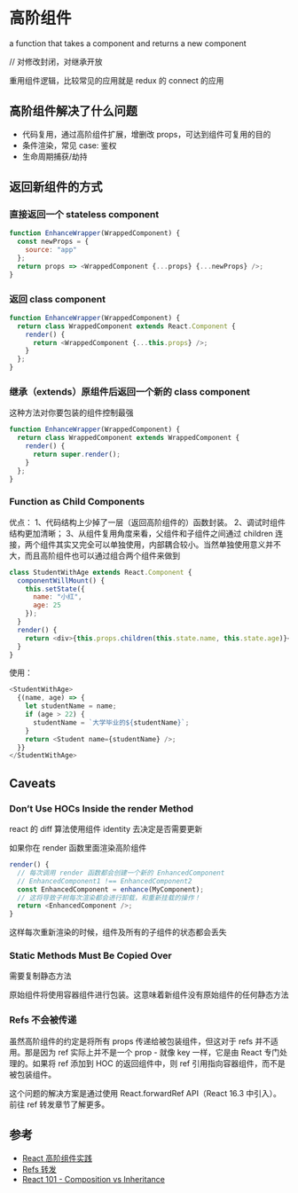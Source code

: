 # 高阶组件

a function that takes a component and returns a new component

// 对修改封闭，对继承开放

重用组件逻辑，比较常见的应用就是 redux 的 connect 的应用

## 高阶组件解决了什么问题

- 代码复用，通过高阶组件扩展，增删改 props，可达到组件可复用的目的
- 条件渲染，常见 case: 鉴权
- 生命周期捕获/劫持

## 返回新组件的方式

### 直接返回一个 stateless component

```js
function EnhanceWrapper(WrappedComponent) {
  const newProps = {
    source: "app"
  };
  return props => <WrappedComponent {...props} {...newProps} />;
}
```

### 返回 class component

```js
function EnhanceWrapper(WrappedComponent) {
  return class WrappedComponent extends React.Component {
    render() {
      return <WrappedComponent {...this.props} />;
    }
  };
}
```

### 继承（extends）原组件后返回一个新的 class component

这种方法对你要包装的组件控制最强

```js
function EnhanceWrapper(WrappedComponent) {
  return class WrappedComponent extends WrappedComponent {
    render() {
      return super.render();
    }
  };
}
```

### Function as Child Components

优点：
1、代码结构上少掉了一层（返回高阶组件的）函数封装。
2、调试时组件结构更加清晰；
3、从组件复用角度来看，父组件和子组件之间通过 children 连接，两个组件其实又完全可以单独使用，内部耦合较小。当然单独使用意义并不大，而且高阶组件也可以通过组合两个组件来做到

```js
class StudentWithAge extends React.Component {
  componentWillMount() {
    this.setState({
      name: "小红",
      age: 25
    });
  }
  render() {
    return <div>{this.props.children(this.state.name, this.state.age)}</div>;
  }
}
```

使用：

```js
<StudentWithAge>
  {(name, age) => {
    let studentName = name;
    if (age > 22) {
      studentName = `大学毕业的${studentName}`;
    }
    return <Student name={studentName} />;
  }}
</StudentWithAge>
```

## Caveats

### Don’t Use HOCs Inside the render Method

react 的 diff 算法使用组件 identity 去决定是否需要更新

如果你在 render 函数里面渲染高阶组件

```js
render() {
  // 每次调用 render 函数都会创建一个新的 EnhancedComponent
  // EnhancedComponent1 !== EnhancedComponent2
  const EnhancedComponent = enhance(MyComponent);
  // 这将导致子树每次渲染都会进行卸载，和重新挂载的操作！
  return <EnhancedComponent />;
}
```

这样每次重新渲染的时候，组件及所有的子组件的状态都会丢失

### Static Methods Must Be Copied Over

需要复制静态方法

原始组件将使用容器组件进行包装。这意味着新组件没有原始组件的任何静态方法

### Refs 不会被传递

虽然高阶组件的约定是将所有 props 传递给被包装组件，但这对于 refs 并不适用。那是因为 ref 实际上并不是一个 prop - 就像 key 一样，它是由 React 专门处理的。如果将 ref 添加到 HOC 的返回组件中，则 ref 引用指向容器组件，而不是被包装组件。

这个问题的解决方案是通过使用 React.forwardRef API（React 16.3 中引入）。前往 ref 转发章节了解更多。

## 参考

- [React 高阶组件实践](https://juejin.im/post/59b36b416fb9a00a636a207e#heading-0)
- [Refs 转发](https://zh-hans.reactjs.org/docs/forwarding-refs.html)
- [React 101 - Composition vs Inheritance](http://blog.brew.com.hk/react-101-composition-vs-inheritance/?utm_source=hashnode.com)
